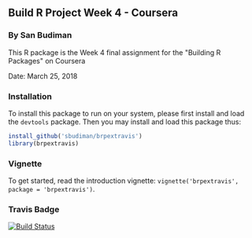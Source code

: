 ## Build R Project Week 4 - Coursera
### By San Budiman

This R package is the Week 4 final assignment for the "Building R Packages" on Coursera

Date: March 25, 2018 

### Installation

To install this package to run on your system, please first install and load the `devtools` package. Then you may install and load this package thus:

```R
install_github('sbudiman/brpextravis')
library(brpextravis)
```

### Vignette

To get started, read the introduction vignette: `vignette('brpextravis', package = 'brpextravis')`.

### Travis Badge

[![Build Status](https://travis-ci.org/sbudiman/brpextravis.svg?branch=master)](https://travis-ci.org/sbudiman/brpextravis)
